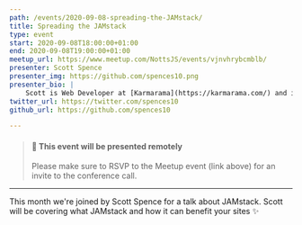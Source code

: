 ```yaml
---
path: /events/2020-09-08-spreading-the-JAMstack/
title: Spreading the JAMstack
type: event
start: 2020-09-08T18:00:00+01:00
end: 2020-09-08T19:00:00+01:00
meetup_url: https://www.meetup.com/NottsJS/events/vjnvhrybcmblb/
presenter: Scott Spence
presenter_img: https://github.com/spences10.png
presenter_bio: |
    Scott is Web Developer at [Karmarama](https://karmarama.com/) and is a huge advocate for JAMstack. He is also frequently involved in contributing to OSS, speaking at meetups and doing podcasts. 
twitter_url: https://twitter.com/spences10
github_url: https://github.com/spences10

---
```


> #### 🎥 This event will be presented remotely
>
> Please make sure to RSVP to the Meetup event (link above) for an invite to the conference call.

---

This month we're joined by Scott Spence for a talk about JAMstack. Scott will be covering what JAMstack and how it can benefit your sites ✨